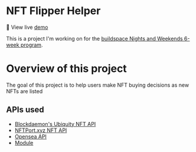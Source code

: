 # NFT Flipper Helper

👀 View live [demo](https://dahliasan.github.io/nft-batch-bidder/)

This is a project I'm working on for the [buildspace Nights and Weekends 6-week program](https://twitter.com/_buildspace/status/1526672744053542912).

# Overview of this project

The goal of this project is to help users make NFT buying decisions as new NFTs are listed

## APIs used

- [Blockdaemon's Ubiquity NFT API](https://blockdaemon.com/documentation/ubiquity-api/overview/)
- [NFTPort.xyz NFT API](https://docs.nftport.xyz/docs/nftport/ZG9jOjE5MzA4MjIy-welcome-to-nft-port-the-stripe-for-nf-ts)
- [Opensea API](https://docs.opensea.io/reference/api-overview)
- [Module](modulenft.xyz)
